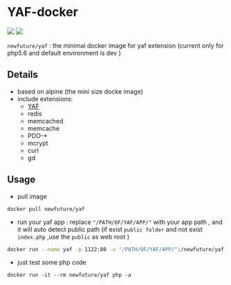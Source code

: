 # YAF-docker

[![](https://images.microbadger.com/badges/version/newfuture/yaf.svg)](https://hub.docker.com/r/newfuture/yaf/)
[![](https://images.microbadger.com/badges/image/newfuture/yaf.svg)](https://microbadger.com/images/newfuture/yaf "datails")

`newfuture/yaf` : the minimal docker image for yaf extension (current only for php5.6 and default environment is dev )

## Details 
* based on alpine (the mini size docke image)
* include extensions:
    - [YAF](https://github.com/laruence/yaf)
    - redis
    - memcached
    - memcache
    - PDO-*
    - mcrypt
    - curl
    - gd


## Usage

* pull image
```
docker pull newfuture/yaf
```
* run your yaf app : replace `"/PATH/OF/YAF/APP/"` with your app path , and it will auto detect public path (if exist `public folder` and not exist `index.php` ,use the `public` as web root
)
```bash
docker run --name yaf -p 1122:80 -v "/PATH/OF/YAF/APP/":/newfuture/yaf newfuture/yaf
```
* just test some php code 
```
docker run -it --rm newfuture/yaf php -a
```